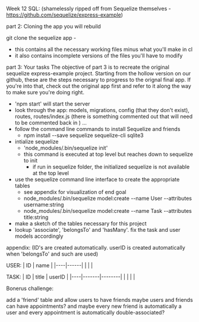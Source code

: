 Week 12 SQL:  (shamelessly ripped off from Sequelize themselves - https://github.com/sequelize/express-example)


part 2: Cloning the app you will rebuild

git clone  the sequelize app - 
  - this contains all the necessary working files minus what you'll make in cl
  - it also contains incomplete versions of the files you'll have to modify


part 3: Your tasks
  The objective of part 3 is to recreate the original sequelize express-example project.  Starting from the hollow version on our github, these are the steps necessary to progress to the orignal final app.
  If you're into that, check out the original app first and refer to it along the way to make sure you're doing right.

  - 'npm start' will start the server
  - look through the app: models, migrations, config (that they don't exist), routes, routes/index.js (there is something commented out that will need to be commented back in ) ...
  - follow the command line commands to install Sequelize and friends
    -   npm install --save sequelize sequelize-cli sqlite3
  - intialize sequelize
    - 'node_modules/.bin/sequelize init'
    - this command is executed at top level but reaches down to sequelize to init
      - if run in sequelize folder, the initialized sequelize is not available at the top level
  - use the sequelize command line interface to create the appropriate tables
    - see appendix for visualization of end goal
    - node_modules/.bin/sequelize model:create --name User --attributes username:string
    - node_modules/.bin/sequelize model:create --name Task --attributes title:string
  - make a sketch of the tables necessary for this project
  - lookup 'associate', 'belongsTo' and 'hasMany'.  fix the task and user models accordingly
 



appendix: (ID's are created automatically.  userID is created automatically when 'belongsTo' and such are used)

 USER: 
  | ID | name |
  |----|------|
  |    |      |

 TASK:
  | ID | title | userID |
  |----|-------|--------|
  |    |       |        |

 

 Bonerus challenge:

  add a 'friend' table and allow users to have friends
  maybe users and friends can have appointments?
  and maybe every new friend is automatically a user
  and every appointment is automatically double-associated?




